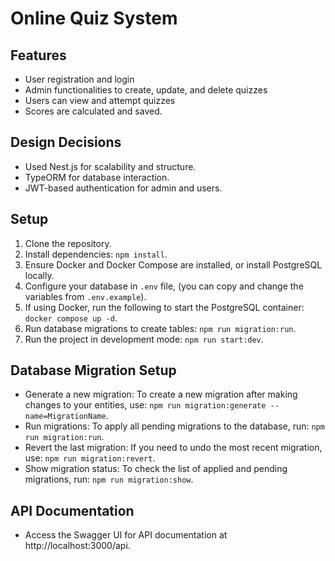 # Online Quiz System

## Features

- User registration and login
- Admin functionalities to create, update, and delete quizzes
- Users can view and attempt quizzes
- Scores are calculated and saved.

## Design Decisions

- Used Nest.js for scalability and structure.
- TypeORM for database interaction.
- JWT-based authentication for admin and users.

## Setup

1. Clone the repository.
2. Install dependencies: `npm install`.
3. Ensure Docker and Docker Compose are installed, or install PostgreSQL locally.
4. Configure your database in `.env` file, (you can copy and change the variables from `.env.example`).
5. If using Docker, run the following to start the PostgreSQL container: `docker compose up -d`.
6. Run database migrations to create tables: `npm run migration:run`.
7. Run the project in development mode: `npm run start:dev`.

## Database Migration Setup

- Generate a new migration: To create a new migration after making changes to your entities, use: `npm run migration:generate --name=MigrationName`.
- Run migrations: To apply all pending migrations to the database, run: `npm run migration:run`.
- Revert the last migration: If you need to undo the most recent migration, use: `npm run migration:revert`.
- Show migration status: To check the list of applied and pending migrations, run: `npm run migration:show`.

## API Documentation

- Access the Swagger UI for API documentation at http://localhost:3000/api.

